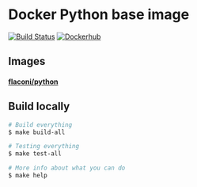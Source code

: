 # Docker Python base image

[![Build Status](https://travis-ci.org/Flaconi/docker-python.svg?branch=master)](https://travis-ci.org/Flaconi/docker-python)
[![Dockerhub](https://img.shields.io/badge/dockerhub-python-blue.svg)](https://hub.docker.com/r/flaconi/python)

## Images

#### [flaconi/python](https://hub.docker.com/r/flaconi/python/tags)


## Build locally

```bash
# Build everything
$ make build-all

# Testing everything
$ make test-all

# More info about what you can do
$ make help
```
